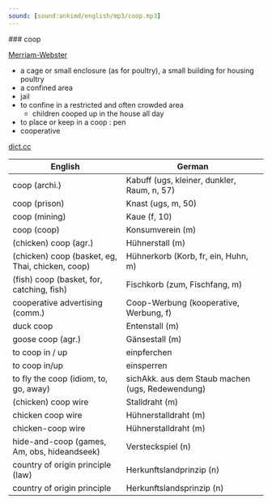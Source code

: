 ```yaml
---
sound: [sound:ankimd/english/mp3/coop.mp3]
---
```


\### coop

[Merriam-Webster](https://www.merriam-webster.com/dictionary/coop)

- a cage or small enclosure (as for poultry), a small building for housing poultry
- a confined area
- jail
- to confine in a restricted and often crowded area
    - children cooped up in the house all day
- to place or keep in a coop : pen
- cooperative

[dict.cc](https://www.dict.cc/coop)

| English        | German       |
| -------------- | ------------ |
| coop (archi.) | Kabuff (ugs, kleiner, dunkler, Raum, n, 57) |
| coop (prison) | Knast (ugs, m, 50) |
| coop (mining) | Kaue (f, 10) |
| coop (coop) | Konsumverein (m) |
| (chicken) coop (agr.) | Hühnerstall (m) |
| (chicken) coop (basket, eg, Thai, chicken, coop) | Hühnerkorb (Korb, fr, ein, Huhn, m) |
| (fish) coop (basket, for, catching, fish) | Fischkorb (zum, Fischfang, m) |
| cooperative advertising (comm.) | Coop-Werbung (kooperative, Werbung, f) |
| duck coop | Entenstall (m) |
| goose coop (agr.) | Gänsestall (m) |
| to coop in / up | einpferchen |
| to coop in/up | einsperren |
| to fly the coop (idiom, to, go, away) | sichAkk. aus dem Staub machen (ugs, Redewendung) |
| (chicken) coop wire | Stalldraht (m) |
| chicken coop wire | Hühnerstalldraht (m) |
| chicken-coop wire | Hühnerstalldraht (m) |
| hide-and-coop (games, Am, obs, hideandseek) | Versteckspiel (n) |
| country of origin principle <CoOP> (law) | Herkunftslandprinzip (n) |
| country of origin principle <CoOP> | Herkunftslandsprinzip (n) |
